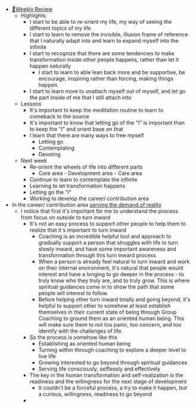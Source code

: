 - [📝Weekly Review](<📝Weekly Review.md>)
    - Highlights:
        - I start to be able to re-orient my life, my way of seeing the different topics of my life
        - I start to learn to remove the invisible, illusion frame of reference that I naturally adapt into and learn to expand myself into the infinite
        - I start to recognize that there are some tendencies to make transformation inside other people happens, rather than let it happen naturally
            - I start to learn to able lean back more and be supportive, be encourage, inspiring rather than forcing, making things happen.
        - I start to learn more to unattach myself out of myself, and let go the part inside of me that I still attach into
    - Lessons
        - It's important to keep the meditation routine to learn to comeback to the source
        - It's important to know that letting go of the "I" is important than to keep the "I" and orient base on that
        - I learn that there are many ways to free myself
            - Letting go 
            - Contemplating
            - Devoting
    - Next week
        - Re-orient the wheels of life into different parts
            - Core area - Development area - Care area
        - Continue to learn to contemplate the infinite
        - Learning to let transformation happens 
        - Letting go the "I"
        - Working to develop the career/ contribution area
- In the career/ contribution area [serving the demand of reality](<serving the demand of reality.md>)
    - I notice that first it's important for me to understand the process from focus on outside to turn inward
        - It's not an easy process to support other people to help them to realize that it's important to turn inward
            - Coaching is an incredible helpful tool and approach to gradually support a person that struggles with life to turn slowly inward, and have some important awareness and transformation through this turn inward process
            - When a person is already feel natural to turn inward and work on their internal environment, it's natural that people would interest and have a longing to go deeper in the process - to truly know who they truly are, and to truly grow. This is where spiritual guidances come in to show the path that some people will interest to follow.
            - Before helping other turn inward totally and going beyond, it's helpful to support other to somehow at least establish themselves in their current state of being through Group Coaching to ground them as an oriented human being. This will make sure them to not too panic, too concern, and too identify with the challenges of life.
        - So the process is somehow like this
            - Establishing as oriented human being
            - Turning within through coaching to explore a deeper level to live life
            - Growing interested to go beyond through spiritual guidances
            - Serving life consciously, selflessly and effectively
        - The key in the human transformation and self-realization is the readiness and the willingness for the next stage of development
            - It couldn't be a forceful process, a try to make it happen, but a curious, willingness, readiness to go beyond 
        - 
